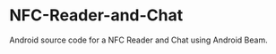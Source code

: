 NFC-Reader-and-Chat
===================

Android source code for a NFC Reader and Chat using Android Beam.
